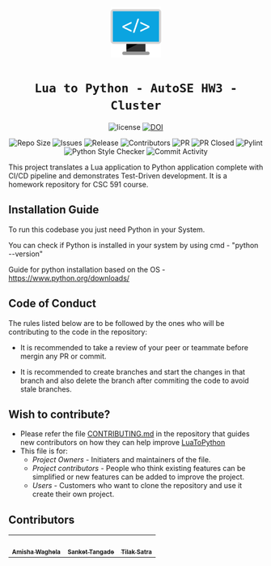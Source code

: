 
<div align="center">
 <img src="./docs/code.svg" width="100px"></img>
 
 # `Lua to Python - AutoSE HW3 - Cluster`

![license](https://img.shields.io/github/license/sankettangade/AutoSE-HW3-Cluster)
[![DOI](https://zenodo.org/badge/595836561.svg)](https://zenodo.org/badge/latestdoi/595836561)
<!-- [![codecov](https://codecov.io/gh/sankettangade/AutoSE-HW3-Cluster/branch/main/graph/badge.svg?token=)](https://codecov.io/gh/sankettangade/AutoSE-HW3-Cluster)<br/> -->
<!-- ![Test Cases](https://img.shields.io/github/actions/workflow/status/sankettangade/AutoSE-HW3-Cluster/tests.yml?label=Test%20Cases) -->
![Repo Size](https://img.shields.io/github/repo-size/sankettangade/AutoSE-HW3-Cluster)
![Issues](https://img.shields.io/github/issues-closed-raw/sankettangade/AutoSE-HW3-Cluster?color=yellow)
![Release](https://img.shields.io/github/v/release/sankettangade/AutoSE-HW3-Cluster?color=green)
![Contributors](https://img.shields.io/github/contributors/sankettangade/AutoSE-HW3-Cluster?color=cyan)
![PR](https://img.shields.io/github/issues-pr/sankettangade/AutoSE-HW3-Cluster?color=red)
![PR Closed](https://img.shields.io/github/issues-pr-closed-raw/sankettangade/AutoSE-HW3-Cluster?color=red)
![Pylint](https://img.shields.io/github/actions/workflow/status/sankettangade/AutoSE-HW3-Cluster/pylint.yml?label=PyLint)
![Python Style Checker](https://img.shields.io/github/actions/workflow/status/sankettangade/AutoSE-HW3-Cluster/style_checker.yml?label=Python%20Style%20Checker)
![Commit Activity](https://img.shields.io/github/commit-activity/w/sankettangade/AutoSE-HW3-Cluster?color=blue)

</div>
This project translates a Lua application to Python application complete with CI/CD pipeline and demonstrates Test-Driven development. It is a homework repository for CSC 591 course. 

## Installation Guide

To run this codebase you just need Python in your System.

You can check if Python is installed in your system by using cmd - "python --version"

Guide for python installation based on the OS - https://www.python.org/downloads/

## Code of Conduct

The rules listed below are to be followed by the ones who will be contributing to the code in the repository:

- It is recommended to take a review of your peer or teammate before mergin any PR or commit.

- It is recommended to create branches and start the changes in that branch and also delete the branch after commiting the code to avoid stale branches.


## Wish to contribute?
- Please refer the file [CONTRIBUTING.md](https://github.com/sankettangade/AutoSE-HW3-Cluster/blob/main/CONTRIBUTING.md) in the repository that guides new contributors on how they can help improve [LuaToPython](https://github.com/sankettangade/AutoSE-HW3-Cluster)
- This file is for:
  - _Project Owners_ - Initiaters and maintainers of the file.
  - _Project contributors_ - People who think existing features can be simplified or new features can be added to improve the project.
  - _Users_ - Customers who want to clone the repository and use it create their own project.



## Contributors
  
<table>
  <tr>
  <td align="center"><a href="https://github.com/amisha-w"><img src="https://avatars.githubusercontent.com/amisha-w" width="100px;" alt=""/><br /><sub><b>Amisha Waghela</b></sub></a></td>
  <td align="center"><a href="https://github.com/sankettangade"><img src="https://avatars.githubusercontent.com/sankettangade" width="100px;" alt=""/><br /><sub><b>Sanket Tangade</b></sub></a></td>
  <td align="center"><a href="https://github.com/tilaksatra"><img src="https://avatars.githubusercontent.com/tilaksatra" width="100px;" alt=""/><br /><sub><b>Tilak Satra</b></sub></a></td>
  </tr>
</table>

